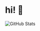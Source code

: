 # hi! 👋
![GitHub Stats](https://github-readme-stats.vercel.app/api?username=jamjavad&show_icons=true&theme=dark)

